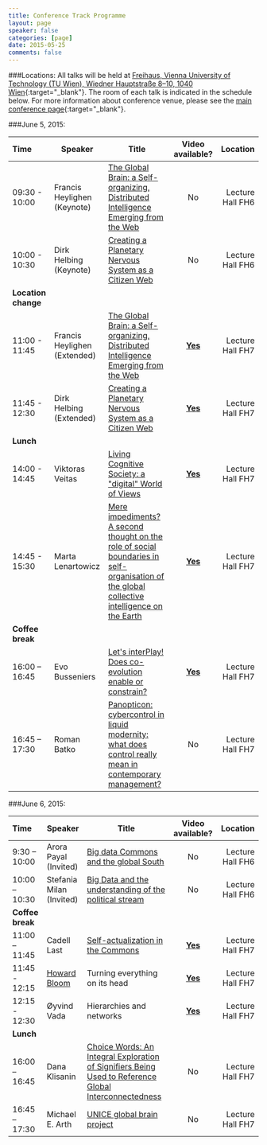 ```yaml
---
title: Conference Track Programme
layout: page
speaker: false
categories: [page]
date: 2015-05-25
comments: false
---
```


###Locations:
All talks will be held at [Freihaus, Vienna University of Technology (TU Wien), Wiedner Hauptstraße 8–10, 1040 Wien](https://www.google.be/maps/place/Wiedner+Hauptstra%C3%9Fe+8-10,+Vienna+University+of+Technology,+1040+Wien,+Austria/@48.1987104,16.3675761,17z/data=!3m1!4b1!4m2!3m1!1s0x476d07830d15fc5d:0x84d23ef9c23ca958?hl=en){:target="_blank"}. The room of each talk is indicated in the schedule below. For more information about conference venue, please see the  [main conference page](http://summit.is4is.org/?p=405){:target="_blank"}.

###June 5, 2015:

|Time|Speaker|Title|Video available?|Location|
|:---|---|---|:---:|---:|
|09:30 - 10:00|Francis Heylighen <br/>(Keynote)|<a href="{{site.baseurl}}/speakers/francis/">The Global Brain: a Self-organizing, Distributed Intelligence Emerging from the Web</a>|No|Lecture Hall FH6|
|10:00 - 10:30|Dirk Helbing <br/>(Keynote)|<a href="{{site.baseurl}}/speakers/dirk/">Creating a Planetary Nervous System as a Citizen Web</a>|No|Lecture Hall FH6|
|<strong>Location change</strong>|
|11:00 - 11:45|Francis Heylighen <br/>(Extended)|<a href="{{site.baseurl}}/speakers/francis/">The Global Brain: a Self-organizing, Distributed Intelligence Emerging from the Web</a>|<a href="https://www.youtube.com/watch?v=sCkKvKQ94og" target="_blank"><strong>Yes</strong></a>|Lecture Hall FH7|
|11:45 - 12:30|Dirk Helbing <br/>(Extended)|<a href="{{site.baseurl}}/speakers/dirk/">Creating a Planetary Nervous System as a Citizen Web</a>|<a href="https://www.youtube.com/watch?v=kvnkoT4CLNk" target="_blank"><strong>Yes</strong></a>|Lecture Hall FH7|
|<strong>Lunch</strong>|
|14:00 - 14:45|Viktoras Veitas|<a href="{{site.baseurl}}/speakers/vveitas/">Living Cognitive Society: a "digital" World of Views</a>|<a href="https://www.youtube.com/watch?v=-IxpyryFNeQ" target="_blank"><strong>Yes</strong></a>|Lecture Hall FH7|
|14:45 - 15:30 |Marta Lenartowicz |<a href="{{site.baseurl}}/speakers/lenartowicz/">Mere impediments? A second thought on the role of social boundaries in self-organisation of the global collective intelligence on the Earth</a>|<a href="https://www.youtube.com/watch?v=HCdb_bd7tPk" target="_blank"><strong>Yes</strong></a>|Lecture Hall FH7|
|<strong>Coffee break</strong>|
|16:00 – 16:45 |Evo Busseniers |<a href="{{site.baseurl}}/speakers/evo/">Let's interPlay! Does co-evolution enable or constrain?</a>|<a href="https://www.youtube.com/watch?v=NsFrYzpcbAI" target="_blank"><strong>Yes</strong></a>|Lecture Hall FH7|
|16:45 – 17:30 |Roman Batko |<a href="{{site.baseurl}}/speakers/roman/">Panopticon: cybercontrol in liquid modernity: what does control really mean in contemporary management? </a>|No|Lecture Hall FH7|

###June 6, 2015:

|Time|Speaker|Title|Video available?|Location|
|:---|---|---|:---:|---:|
|9:30 – 10:00 |Arora Payal <br/>(Invited) |<a href="{{site.baseurl}}/speakers/arora/">Big data Commons and the global South</a> |No|Lecture Hall FH6|
|10:00 – 10:30|Stefania Milan <br/>(Invited)|<a href="{{site.baseurl}}/speakers/milan/">Big Data and the understanding of the political stream</a>|No|Lecture Hall FH6|
|<strong>Coffee break</strong>|
|11:00 – 11:45|Cadell Last|<a href="{{site.baseurl}}/speakers/last/">Self-actualization in the Commons</a>|<a href="https://www.youtube.com/watch?v=Co3RsKGNzT4" target="_blank"><strong>Yes</strong></a>|Lecture Hall FH7|
|11:45 - 12:15|<a href="http://en.wikipedia.org/wiki/Howard_Bloom">Howard Bloom</a>|Turning everything on its head|<a href="https://www.youtube.com/embed/WwC4OQVq5fc" target="_blank"><strong>Yes</strong></a>|Lecture Hall FH7|
|12:15 - 12:30|Øyvind Vada|Hierarchies and networks|<a href="https://www.youtube.com/watch?v=vOKhJULYrRc&gl=BE" target="_blank"><strong>Yes</strong></a>|Lecture Hall FH7|
|<strong>Lunch</strong>|
|16:00 – 16:45|Dana Klisanin|<a href="{{site.baseurl}}/speakers/danaklisanin/">Choice Words: An Integral Exploration of Signifiers Being Used to Reference Global Interconnectedness</a>|No|Lecture Hall FH7|
|16:45 – 17:30|Michael E. Arth|<a href="{{site.baseurl}}/speakers/arth/">UNICE global brain project</a>|No|Lecture Hall FH7|
